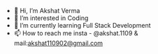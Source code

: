 - 👋 Hi, I’m Akshat Verma
- 👀 I’m interested in Coding
- 🌱 I’m currently learning Full Stack Development
- 📫 How to reach me insta - @akshat.1109 & mail:akshat110902@gmail.com


<!---
1109akshatverma/1109akshatverma is a ✨ special ✨ repository because its `README.md` (this file) appears on your GitHub profile.
You can click the Preview link to take a look at your changes.
--->
